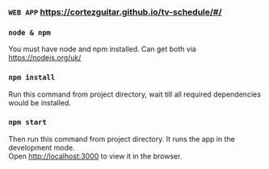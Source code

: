 ### `WEB APP` https://cortezguitar.github.io/tv-schedule/#/

### `node & npm`

You must have node and npm installed. Can get both via https://nodejs.org/uk/

### `npm install`

Run this command from project directory, wait till all required dependencies would be installed.

### `npm start`

Then run this command from project directory.
It runs the app in the development mode.<br>
Open [http://localhost:3000](http://localhost:3000) to view it in the browser.
